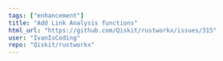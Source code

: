 ```yaml
---
tags: ["enhancement"]
title: "Add Link Analysis functions"
html_url: "https://github.com/Qiskit/rustworkx/issues/315"
user: "IvanIsCoding"
repo: "Qiskit/rustworkx"
---
```


